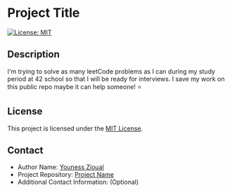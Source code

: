 # Project Title

[![License: MIT](https://img.shields.io/badge/License-MIT-yellow.svg)](https://opensource.org/licenses/MIT)

## Description

I'm trying to solve as many leetCode problems as I can during my study period at 42 school so that I will be ready for interviews. I save my work on this public repo maybe it can help someone! ⭐

## License

This project is licensed under the [MIT License](https://opensource.org/licenses/MIT).

## Contact

- Author Name: [Youness Zioual](https://github.com/uness7)
- Project Repository: [Project Name](https://github.com/uness7/waizi-leetCoding)
- Additional Contact Information: (Optional)

